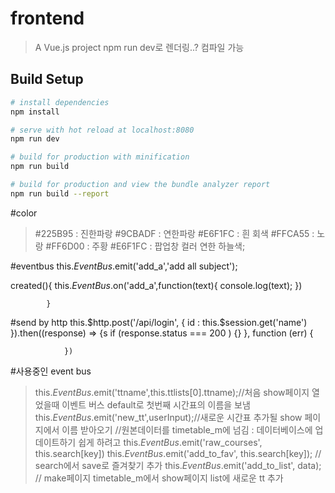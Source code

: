 # frontend

> A Vue.js project
>npm run dev로 렌더링..? 컴파일 가능

## Build Setup

``` bash
# install dependencies
npm install

# serve with hot reload at localhost:8080
npm run dev

# build for production with minification
npm run build

# build for production and view the bundle analyzer report
npm run build --report
```

#color
> #225B95 : 진한파랑
> #9CBADF : 연한파랑
> #E6F1FC : 흰 회색
> #FFCA55 : 노랑
> #FF6D00 : 주황
> #E6F1FC : 팝업창 컬러 연한 하늘색;

#eventbus
this.$EventBus.$emit('add_a','add all subject');

 created(){
                this.$EventBus.$on('add_a',function(text){
                    console.log(text);
                })
                
            }
#send by http
this.$http.post('/api/login', {
    id :  this.$session.get('name')
                }).then((response) => {s
                    if (response.status === 200 ) {}
                }, function (err) {
         
                })


#사용중인 event bus 
>this.$EventBus.$emit('ttname',this.ttlists[0].ttname);//처음 show페이지 열었을때 이벤트 버스 default로 첫번째 시간표의 이름을 보냄
>this.$EventBus.$emit('new_tt',userInput);//새로운 시간표 추가될 show 페이지에서 이름 받아오기
> //원본데이터를 timetable_m에 넘김 : 데이터베이스에 업데이트하기 쉽게 하려고
    this.$EventBus.$emit('raw_courses', this.search[key])
> this.$EventBus.$emit('add_to_fav', this.search[key]); // search에서 save로 즐겨찾기 추가
> this.$EventBus.$emit('add_to_list', data); // make페이지 timetable_m에서 show페이지 list에 새로운 tt 추가